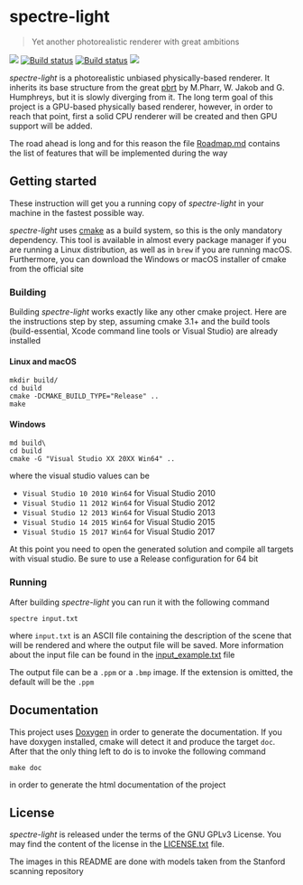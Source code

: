 # spectre-light
>Yet another photorealistic renderer with great ambitions

[![](https://img.shields.io/github/release/davidepi/spectre-light.svg)](https://github.com/davidepi/spectre-light/releases)
[![Build status](https://travis-ci.org/davidepi/spectre-light.svg?branch=master)](https://travis-ci.org/davidepi/spectre-light)
[![Build status](https://ci.appveyor.com/api/projects/status/d4bx9kjo42nnpfy5/branch/master?svg=true)](https://ci.appveyor.com/project/darkstar13/spectre-light/branch/master)
[![](https://tokei.rs/b1/github/davidepi/spectre-light)](https://github.com/davidepi/spectre-light)

*spectre-light* is a photorealistic unbiased physically-based renderer. It inherits its base
structure from the great [pbrt](http://pbrt.org "pbrt homepage") by M.Pharr, W. Jakob and G.
Humphreys, but it is slowly diverging from it. The long term goal of this project is a
GPU-based physically based renderer, however, in order to reach that point, first a solid CPU
renderer will be created and then GPU support will be added.

The road ahead is long and for this reason the file [Roadmap.md](./Roadmap.md) contains the
list of features that will be implemented during the way

## Getting started

These instruction will get you a running copy of *spectre-light* in your machine in the fastest
possible way.

*spectre-light* uses [cmake](https://cmake.org "cmake homepage") as a build system, so this
is the only mandatory dependency. This tool is available in almost every package manager
if you are running a Linux distribution, as well as in `brew` if you are running macOS.
Furthermore, you can download the Windows or macOS installer of cmake from the official
site

### Building

Building *spectre-light* works exactly like any other cmake project.
Here are the instructions step by step, assuming cmake 3.1+ and the build tools (build-essential, Xcode command line tools or Visual Studio) are already installed

#### Linux and macOS
```
mkdir build/
cd build
cmake -DCMAKE_BUILD_TYPE="Release" ..
make
```

#### Windows
```
md build\
cd build
cmake -G "Visual Studio XX 20XX Win64" ..
```
where the visual studio values can be
- `Visual Studio 10 2010 Win64` for Visual Studio 2010
- `Visual Studio 11 2012 Win64` for Visual Studio 2012
- `Visual Studio 12 2013 Win64` for Visual Studio 2013
- `Visual Studio 14 2015 Win64` for Visual Studio 2015
- `Visual Studio 15 2017 Win64` for Visual Studio 2017

At this point you need to open the generated solution and compile all targets with visual
studio. Be sure to use a Release configuration for 64 bit

### Running

After building *spectre-light* you can run it with the following command
```
spectre input.txt
```
where `input.txt` is an ASCII file containing the description of the scene that will be
rendered and where the output file will be saved. More information about the input file can be
found in the [input_example.txt](./input_example.txt) file

The output file can be a `.ppm` or a `.bmp` image. If the extension is omitted, the default will
be the `.ppm`
 
 ## Documentation
 
 This project uses [Doxygen](http://doxygen.org) in order to generate the documentation.
 If you have doxygen installed, cmake will detect it and produce the target `doc`. After
 that the only thing left to do is to invoke the following command
 ```
 make doc
 ```
 in order to generate the html documentation of the project
 
 ## License
 
 *spectre-light* is released under the terms of the GNU GPLv3 License. You may find the
 content of the license in the [LICENSE.txt](./LICENSE.txt) file.
 
 The images in this README are done with models taken from the Stanford scanning
 repository
